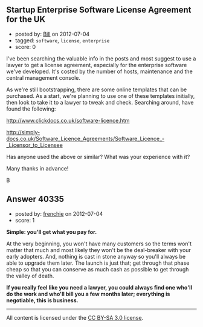 ## Startup Enterprise Software License Agreement for the UK

- posted by: [Bill](https://stackexchange.com/users/-1/18644-bill) on 2012-07-04
- tagged: `software`, `license`, `enterprise`
- score: 0

I've been searching the valuable info in the posts and most suggest to use a lawyer to get a license agreement, especially for the enterprise software we've developed. It's costed by the number of hosts, maintenance and the central management console.

As we're still bootstrapping, there are some online templates that can be purchased. As a start, we're planning to use one of these templates initially, then look to take it to a lawyer to tweak and check. Searching around, have found the following:

http://www.clickdocs.co.uk/software-licence.htm

http://simply-docs.co.uk/Software_Licence_Agreements/Software_Licence_-_Licensor_to_Licensee

Has anyone used the above or similar? What was your experience with it?

Many thanks in advance!

B 



## Answer 40335

- posted by: [frenchie](https://stackexchange.com/users/-1/15155-frenchie) on 2012-07-04
- score: 1

**Simple: you'll get what you pay for.** 

At the very beginning, you won't have many customers so the terms won't matter that much and most likely they won't be the deal-breaker with your early adopters. And, nothing is cast in stone anyway so you'll always be able to upgrade them later. The launch is just that; get through that phase cheap so that you can conserve as much cash as possible to get through the valley of death.

**If you really feel like you need a lawyer, you could always find one who'll do the work and who'll bill you a few months later; everything is negotiable, this is business.**



---

All content is licensed under the [CC BY-SA 3.0 license](https://creativecommons.org/licenses/by-sa/3.0/).
